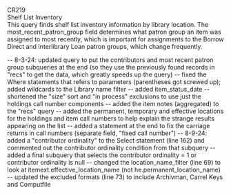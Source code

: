 CR219
<br>
Shelf List Inventory
<br>
This query finds shelf list inventory information by library location. 
The most_recent_patron_group field determines what patron group an item 
was assigned to most recently, which is important for assignments to the 
Borrow Direct and Interlibrary Loan patron groups, which change frequently.

-- 8-3-24: updated query to put the contributors and most recent patron group subqueries at the end (so they use the previously found records in "recs" to get the data, which greatly speeds up the query)
	-- fixed the Where statements that refers to parameters (parentheses got screwed up); added wildcards to the Library name filter
	-- added item_status_date
	-- shortened the "size" sort and "in process" exclusions to use just the holdings call number components
	-- added the item notes (aggregated) to the "recs" query
	-- added the permanent, temporary and effective locations for the holdings and item call numbers to help explain the strange results appearing on the list
	-- added a statement at the end to fix the carriage returns in call numbers (separate field, "fixed call number")
-- 8-9-24: added a "contributor ordinality" to the Select statement (line 162) and commented out the contributor ordinality condition from that subquery 
	-- added a final subquery that selects the contributor ordinality = 1 or contributor ordinality is null
	-- changed the location_name_filter (line 69) to look at itemext.effective_location_name (not he.permanent_location_name)
	-- updated the excluded formats (line 73) to include Archivman, Carrel Keys and Computfile
 

